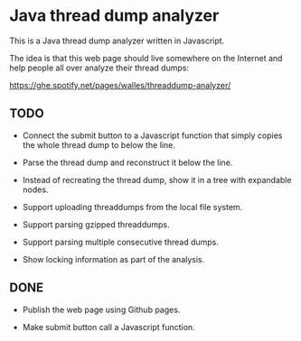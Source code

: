 # Java thread dump analyzer

This is a Java thread dump analyzer written in Javascript.

The idea is that this web page should live somewhere on the Internet
and help people all over analyze their thread dumps:

https://ghe.spotify.net/pages/walles/threaddump-analyzer/


## TODO
* Connect the submit button to a Javascript function that simply
copies the whole thread dump to below the line.

* Parse the thread dump and reconstruct it below the line.

* Instead of recreating the thread dump, show it in a tree with
expandable nodes.

* Support uploading threaddumps from the local file system.

* Support parsing gzipped threaddumps.

* Support parsing multiple consecutive thread dumps.

* Show locking information as part of the analysis.


## DONE
* Publish the web page using Github pages.

* Make submit button call a Javascript function.
